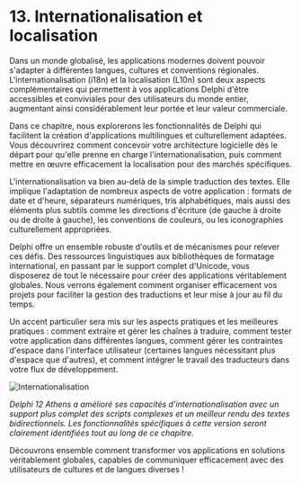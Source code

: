 # 13. Internationalisation et localisation

Dans un monde globalisé, les applications modernes doivent pouvoir s'adapter à différentes langues, cultures et conventions régionales. L'internationalisation (i18n) et la localisation (L10n) sont deux aspects complémentaires qui permettent à vos applications Delphi d'être accessibles et conviviales pour des utilisateurs du monde entier, augmentant ainsi considérablement leur portée et leur valeur commerciale.

Dans ce chapitre, nous explorerons les fonctionnalités de Delphi qui facilitent la création d'applications multilingues et culturellement adaptées. Vous découvrirez comment concevoir votre architecture logicielle dès le départ pour qu'elle prenne en charge l'internationalisation, puis comment mettre en œuvre efficacement la localisation pour des marchés spécifiques.

L'internationalisation va bien au-delà de la simple traduction des textes. Elle implique l'adaptation de nombreux aspects de votre application : formats de date et d'heure, séparateurs numériques, tris alphabétiques, mais aussi des éléments plus subtils comme les directions d'écriture (de gauche à droite ou de droite à gauche), les conventions de couleurs, ou les iconographies culturellement appropriées.

Delphi offre un ensemble robuste d'outils et de mécanismes pour relever ces défis. Des ressources linguistiques aux bibliothèques de formatage international, en passant par le support complet d'Unicode, vous disposerez de tout le nécessaire pour créer des applications véritablement globales. Nous verrons également comment organiser efficacement vos projets pour faciliter la gestion des traductions et leur mise à jour au fil du temps.

Un accent particulier sera mis sur les aspects pratiques et les meilleures pratiques : comment extraire et gérer les chaînes à traduire, comment tester votre application dans différentes langues, comment gérer les contraintes d'espace dans l'interface utilisateur (certaines langues nécessitant plus d'espace que d'autres), et comment intégrer le travail des traducteurs dans votre flux de développement.

![Internationalisation](https://placeholder-for-internationalization.com/image.png)

*Delphi 12 Athens a amélioré ses capacités d'internationalisation avec un support plus complet des scripts complexes et un meilleur rendu des textes bidirectionnels. Les fonctionnalités spécifiques à cette version seront clairement identifiées tout au long de ce chapitre.*

Découvrons ensemble comment transformer vos applications en solutions véritablement globales, capables de communiquer efficacement avec des utilisateurs de cultures et de langues diverses !

